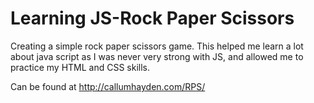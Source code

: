 # Learning JS-Rock Paper Scissors
Creating a simple rock paper scissors game. This helped me learn a lot about java script as I was never very strong with JS, and allowed me to practice my HTML and CSS skills.

Can be found at http://callumhayden.com/RPS/
